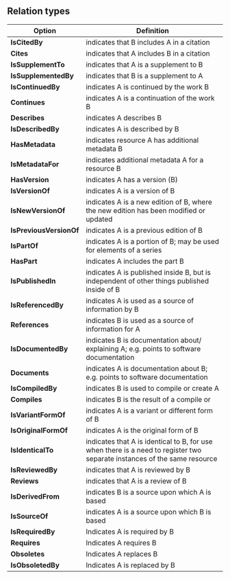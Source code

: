 ## Relation types
| **Option** | Definition
|---|---
| **IsCitedBy** |  indicates that B includes A in a citation
| **Cites** |  indicates that A includes B in a citation
| **IsSupplementTo** |  indicates that A is a supplement to B
| **IsSupplementedBy** |  indicates that B is a supplement to A
| **IsContinuedBy** |  indicates A is continued by the work B
| **Continues** |  indicates A is a continuation of the work B
| **Describes** | indicates A describes B
| **IsDescribedBy** |  indicates A is described by B
| **HasMetadata** |  indicates resource A has additional metadata B
| **IsMetadataFor** |  indicates additional metadata A for a resource B
| **HasVersion** |  indicates A has a version (B)
| **IsVersionOf** |  indicates A is a version of B
| **IsNewVersionOf** |  indicates A is a new edition of B, where the new edition has been modified or updated
| **IsPreviousVersionOf** |  indicates A is a previous edition of B
| **IsPartOf** |  indicates A is a portion of B; may be used for elements of a series
| **HasPart** |  indicates A includes the part B
| **IsPublishedIn** |  indicates A is published inside B, but is independent of other things published inside of B
| **IsReferencedBy** |  indicates A is used as a source of information by B
| **References** |  indicates B is used as a source of information for A
| **IsDocumentedBy** |  indicates B is documentation about/ explaining A; e.g. points to software documentation
| **Documents** |  indicates A is documentation about B; e.g. points to software documentation
| **IsCompiledBy** |  indicates B is used to compile or create A
| **Compiles** |  indicates B is the result of a compile or
| **IsVariantFormOf** |  indicates A is a variant or different form of B
| **IsOriginalFormOf** |  indicates A is the original form of B
| **IsIdenticalTo** |  indicates that A is identical to B, for use when there is a need to register two separate instances of the same resource
| **IsReviewedBy** |  indicates that A is reviewed by B
| **Reviews** |  indicates that A is a review of B
| **IsDerivedFrom** |  indicates B is a source upon which A is based
| **IsSourceOf** |  indicates A is a source upon which B is based
| **IsRequiredBy** |  Indicates A is required by B
| **Requires** |  Indicates A requires B
| **Obsoletes** |  Indicates A replaces B
| **IsObsoletedBy** |  Indicates A is replaced by B
